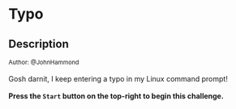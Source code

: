 # Typo

## Description

<small>Author: @JohnHammond</small><br><br>Gosh darnit, I keep entering a typo in my Linux command prompt! <br> <br> <b>Press the <code>Start</code> button on the top-right to begin this challenge.</b>


